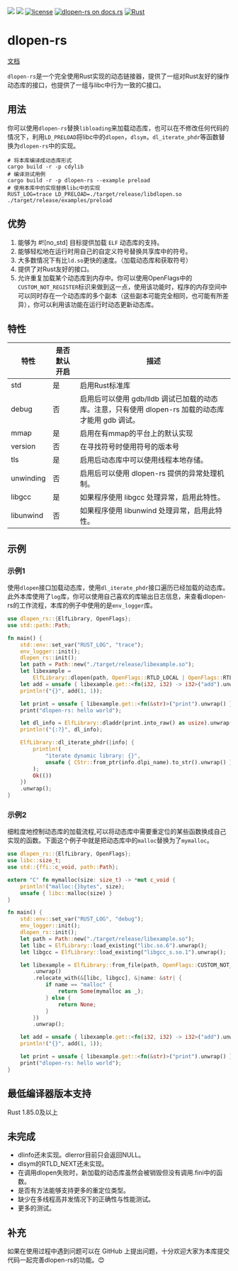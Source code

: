 [![](https://img.shields.io/crates/v/dlopen-rs.svg)](https://crates.io/crates/dlopen-rs)
[![](https://img.shields.io/crates/d/dlopen-rs.svg)](https://crates.io/crates/dlopen-rs)
[![license](https://img.shields.io/crates/l/dlopen-rs.svg)](https://crates.io/crates/dlopen-rs)
[![dlopen-rs on docs.rs](https://docs.rs/dlopen-rs/badge.svg)](https://docs.rs/dlopen-rs)
[![Rust](https://img.shields.io/badge/rust-1.85.0%2B-blue.svg?maxAge=3600)](https://github.com/weizhiao/dlopen_rs)
# dlopen-rs

[文档](https://docs.rs/dlopen-rs/)

`dlopen-rs`是一个完全使用Rust实现的动态链接器，提供了一组对Rust友好的操作动态库的接口，也提供了一组与libc中行为一致的C接口。

## 用法
你可以使用`dlopen-rs`替换`libloading`来加载动态库，也可以在不修改任何代码的情况下，利用`LD_PRELOAD`将libc中的`dlopen`，`dlsym`，`dl_iterate_phdr`等函数替换为`dlopen-rs`中的实现。

```shell
# 将本库编译成动态库形式
cargo build -r -p cdylib
# 编译测试用例
cargo build -r -p dlopen-rs --example preload
# 使用本库中的实现替换libc中的实现
RUST_LOG=trace LD_PRELOAD=./target/release/libdlopen.so ./target/release/examples/preload
```

## 优势
1. 能够为 #![no_std] 目标提供加载 `ELF` 动态库的支持。
2. 能够轻松地在运行时用自己的自定义符号替换共享库中的符号。
3. 大多数情况下有比`ld.so`更快的速度。（加载动态库和获取符号）
4. 提供了对Rust友好的接口。
5. 允许重复加载某个动态库到内存中。你可以使用OpenFlags中的`CUSTOM_NOT_REGISTER`标识来做到这一点，使用该功能时，程序的内存空间中可以同时存在一个动态库的多个副本（这些副本可能完全相同，也可能有所差异），你可以利用该功能在运行时动态更新动态库。

## 特性

| 特性      | 是否默认开启 | 描述                                                                                               |
| --------- | ------------ | -------------------------------------------------------------------------------------------------- |
| std       | 是           | 启用Rust标准库                                                                                     |
| debug     | 否           | 启用后可以使用 gdb/lldb 调试已加载的动态库。注意，只有使用 dlopen-rs 加载的动态库才能用 gdb 调试。 |
| mmap      | 是           | 启用在有mmap的平台上的默认实现                                                                     |  |
| version   | 否           | 在寻找符号时使用符号的版本号                                                                       |
| tls       | 是           | 启用后动态库中可以使用线程本地存储。                                                               |  |
| unwinding | 否           | 启用后可以使用 dlopen-rs 提供的异常处理机制。                                                      |
| libgcc    | 是           | 如果程序使用 libgcc 处理异常，启用此特性。                                                         |
| libunwind | 否           | 如果程序使用 libunwind 处理异常，启用此特性。                                                      |
## 示例

### 示例1
使用`dlopen`接口加载动态库，使用`dl_iterate_phdr`接口遍历已经加载的动态库。此外本库使用了`log`库，你可以使用自己喜欢的库输出日志信息，来查看dlopen-rs的工作流程，本库的例子中使用的是`env_logger`库。
```rust
use dlopen_rs::{ElfLibrary, OpenFlags};
use std::path::Path;

fn main() {
    std::env::set_var("RUST_LOG", "trace");
    env_logger::init();
    dlopen_rs::init();
    let path = Path::new("./target/release/libexample.so");
    let libexample =
        ElfLibrary::dlopen(path, OpenFlags::RTLD_LOCAL | OpenFlags::RTLD_LAZY).unwrap();
    let add = unsafe { libexample.get::<fn(i32, i32) -> i32>("add").unwrap() };
    println!("{}", add(1, 1));

    let print = unsafe { libexample.get::<fn(&str)>("print").unwrap() };
    print("dlopen-rs: hello world");

	let dl_info = ElfLibrary::dladdr(print.into_raw() as usize).unwrap();
    println!("{:?}", dl_info);

    ElfLibrary::dl_iterate_phdr(|info| {
        println!(
            "iterate dynamic library: {}",
            unsafe { CStr::from_ptr(info.dlpi_name).to_str().unwrap() }
        );
        Ok(())
    })
    .unwrap();
}
```

### 示例2
细粒度地控制动态库的加载流程,可以将动态库中需要重定位的某些函数换成自己实现的函数。下面这个例子中就是把动态库中的`malloc`替换为了`mymalloc`。
```rust
use dlopen_rs::{ElfLibrary, OpenFlags};
use libc::size_t;
use std::{ffi::c_void, path::Path};

extern "C" fn mymalloc(size: size_t) -> *mut c_void {
    println!("malloc:{}bytes", size);
    unsafe { libc::malloc(size) }
}

fn main() {
    std::env::set_var("RUST_LOG", "debug");
    env_logger::init();
    dlopen_rs::init();
    let path = Path::new("./target/release/libexample.so");
    let libc = ElfLibrary::load_existing("libc.so.6").unwrap();
    let libgcc = ElfLibrary::load_existing("libgcc_s.so.1").unwrap();

    let libexample = ElfLibrary::from_file(path, OpenFlags::CUSTOM_NOT_REGISTER)
        .unwrap()
        .relocate_with(&[libc, libgcc], &|name: &str| {
            if name == "malloc" {
                return Some(mymalloc as _);
            } else {
                return None;
            }
        })
        .unwrap();

    let add = unsafe { libexample.get::<fn(i32, i32) -> i32>("add").unwrap() };
    println!("{}", add(1, 1));

    let print = unsafe { libexample.get::<fn(&str)>("print").unwrap() };
    print("dlopen-rs: hello world");
}
```

## 最低编译器版本支持
Rust 1.85.0及以上

## 未完成
* dlinfo还未实现。dlerror目前只会返回NULL。
* dlsym的RTLD_NEXT还未实现。
* 在调用dlopen失败时，新加载的动态库虽然会被销毁但没有调用.fini中的函数。
* 是否有方法能够支持更多的重定位类型。
* 缺少在多线程高并发情况下的正确性与性能测试。
* 更多的测试。
## 补充
如果在使用过程中遇到问题可以在 GitHub 上提出问题，十分欢迎大家为本库提交代码一起完善dlopen-rs的功能。😊

